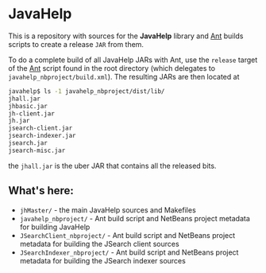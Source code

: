 JavaHelp
========

This is a repository with sources for the **JavaHelp** library and 
[Ant](http://ant.apache.org) builds scripts to create a release `JAR` from
them.

To do a complete build of all JavaHelp JARs with Ant, use the `release` 
target of the [Ant](http://ant.apache.org) script found in the root
directory (which delegates to `javahelp_nbproject/build.xml`). The resulting
JARs are then located at
```bash
javahelp$ ls -1 javahelp_nbproject/dist/lib/
jhall.jar
jhbasic.jar
jh-client.jar
jh.jar
jsearch-client.jar
jsearch-indexer.jar
jsearch.jar
jsearch-misc.jar
```
the `jhall.jar` is the uber JAR that contains all the released bits.

## What's here:

  - `jhMaster/` - the main JavaHelp sources and Makefiles
  - `javahelp_nbproject/` - Ant build script and NetBeans project metadata for building JavaHelp
  - `JSearchClient_nbproject/` - Ant build script and NetBeans project metadata for building the JSearch client sources
  - `JSearchIndexer_nbproject/` - Ant build script and NetBeans project metadata for building the JSearch indexer sources

